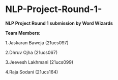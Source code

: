 # NLP-Project-Round-1-


**NLP Project Round 1 submission by Word Wizards**

**Team Members:**

1.Jaskaran Baweja (21ucs097)

2.Dhruv Ojha (21ucs067)

3.Jeevesh Lakhmani (21ucs099)

4.Raja Sodani (21ucs164)
